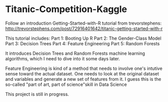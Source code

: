 Titanic-Competition-Kaggle
==========================
Follow an introduction Getting-Started-with-R tutorial from trevorstephens:
http://trevorstephens.com/post/72916401642/titanic-getting-started-with-r

This tutorial includes:
Part 1: Booting Up R
Part 2: The Gender-Class Model
Part 3: Decision Trees
Part 4: Feature Engineering
Part 5: Random Forests

It introduces Decision Trees and Random Forests machine learning algorithms, which I need to dive into it some days later.

Feature Engineering is kind of a method that needs to involve one's intutive sense toward the actual dataset.
One needs to look at the original dataset and variables and generate a new set of features from it.
I guess this is the so-called "part of art, part of science"skill in Data Science

This project is still in progress.


